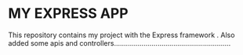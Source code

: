 MY EXPRESS APP
====
This repository contains my project with the Express framework .
Also  added some apis and controllers...........................................................

